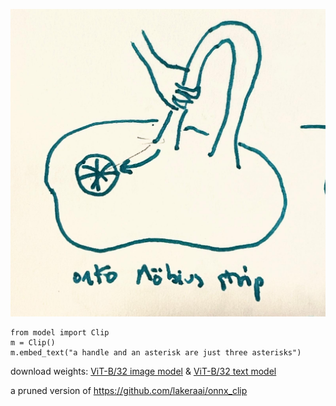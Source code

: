 ![handle-and-asterisk](./handle-and-asterisk.jpg)

```
from model import Clip
m = Clip()
m.embed_text("a handle and an asterisk are just three asterisks")
```

download weights:
[ViT-B/32 image model](https://lakera-clip.s3.eu-west-1.amazonaws.com/clip_image_model_vitb32.onnx)
& [ViT-B/32 text model](https://lakera-clip.s3.eu-west-1.amazonaws.com/clip_text_model_vitb32.onnx)

a pruned version of https://github.com/lakeraai/onnx_clip
